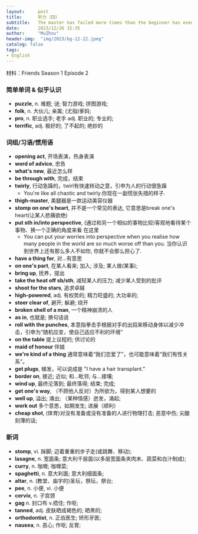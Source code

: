 ```yaml
---
layout:     post
title:      听力（四）
subtitle:   The master has failed more times than the beginner has even tried.
date:       2023/12/26 15:35
author:     "MuZhou"
header-img:  "img/2023/bg-12-22.jpeg"
catalog: false
tags:
- English
---
```

材料：Friends Season 1 Episode 2

### 简单单词 & 似乎认识
- **puzzle**, n. 难题; 谜; 智力游戏; 拼图游戏;
- **folk**, n. 大伙儿; 亲属; (尤指)爹妈;
- **pro**, n. 职业选手; 老手 adj. 职业的; 专业的;
- **terrific**, adj. 极好的; 了不起的; 绝妙的

### 词组/习语/惯用语
- **opening act**, 开场表演，热身表演
- **word of advice**, 忠告
- **what's new**, 最近怎么样
- **be through with**, 完成，结束
- **twirly**, 行动急躁的，twirl有快速转动之意，引申为人的行动很急躁
  - You're like all chaotic and twirly.你现在一副慌张失措的样子.
- **thigh-master**, 美腿器是一款运动美容仪器
- **stomp on one's heart**, 并不是一个常见的表达, 它意思是break one's heart(让某人悲痛欲绝)
- **put sth in/into perspective**, (通过和另一个相似的事物比较)客观地看待某个事物、换一个正确的角度来看
  在这里
  - You can put your worries into perspective when you realise how many people in the world are so much worse off than you. 当你认识到世界上还有那么多人不如你, 你就不会那么担心了.
- **have a thing for**, 对...有意思
- **on one's part**, 在某人看来; 加入; 涉及; 某人做(某事);
- **bring up**, 抚养，提出
- **take the heat off sb/sth**, 减轻某人的压力; 减少某人受到的批评
- **shoot for the stars**, 追求卓越
- **high-powered**, adj. 有权势的; 精力旺盛的; 大功率的;
- **steer clear of**, 避开; 躲避; 绕开
- **broken shell of a man**, 一个精神崩溃的人
- **as in**, 也就是; 换句话说
- **roll with the punches**, 本意指拳击手根据对手的出招来移动身体以减少冲击，引申为“随机应变，使自己适应不利的环境”
- **on the table** 提上议程的; 供讨论的
- **maid of honour** 伴娘
- **we're kind of a thing** 通常意味着“我们恋爱了”，也可能意味着“我们有性关系”。
- **get plugs**, 植发，可以说成是 "I have a hair transplant." 
- **border on**, 接近; 近似; 和…毗邻; 与…接壤;
- **wind up**, 最终沦落到; 最终落得; 结束; 完成; 
- **get one's way**, （不顾他人反对）为所欲为，得到某人想要的
- **well up**, 溢出; 涌出; （某种情感）迸发，涌起;
- **work out** 多个意思，如期发生; 进展（顺利）
- **cheap shot**,  (体育)对没有准备或没有准备的人进行物理打击; 恶意中伤; 尖酸刻薄的话;
### 新词
- **stomp**, vi. 跺脚; 迈着重重的步子走(或跳舞、移动);
- **lasagne**, n. 宽面条; 意大利千层面(以多层宽面条夹肉末、蔬菜和白汁制成);
- **curry**, n. 咖喱; 咖喱菜;
- **spaghetti**, n. 意大利面; 意大利细面条;
- **altar**, n. (教堂、庙宇的)圣坛，祭坛，祭台;
- **pee**, n.  小便, vi. 小便
- **cervix**, n. 子宫颈
- **gag** n. 封口布 v.捂住; 作呕;
- **tanned**, adj. 皮肤晒成褐色的; 晒黑的;
- **orthodontist**, n. 正齿医生; 矫形牙医;
- **nausea**, n. 恶心; 作呕; 反胃;

